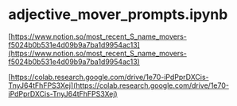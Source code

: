 # adjective_mover_prompts.ipynb

[https://www.notion.so/most_recent_S_name_movers-f5024b0b531e4d09b9a7ba1d9954ac13](https://www.notion.so/most_recent_S_name_movers-f5024b0b531e4d09b9a7ba1d9954ac13)

[https://colab.research.google.com/drive/1e70-iPdPprDXCis-TnyJ64tFhFPS3Xej](https://colab.research.google.com/drive/1e70-iPdPprDXCis-TnyJ64tFhFPS3Xej)